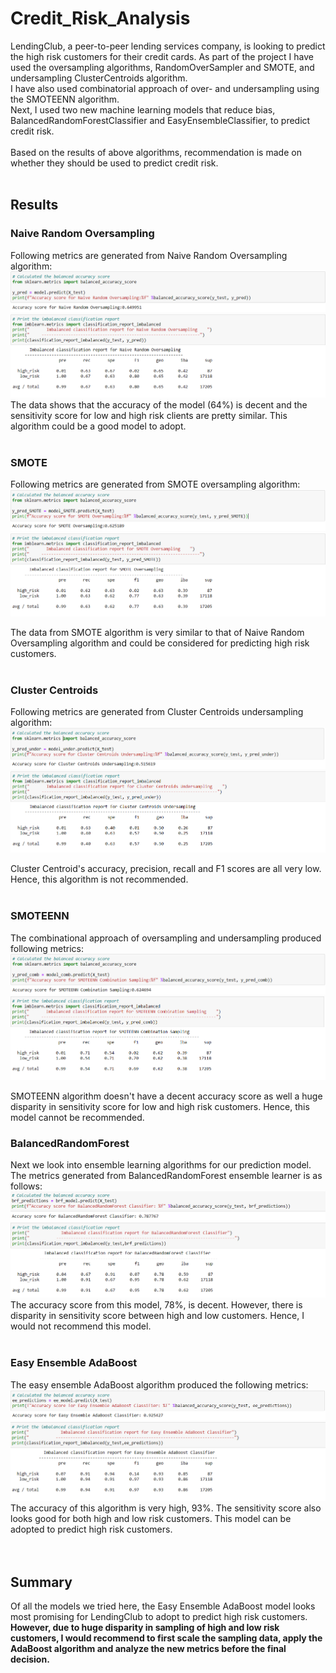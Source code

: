 # Credit_Risk_Analysis
LendingClub, a peer-to-peer lending services company, is looking to predict the high risk customers for their credit cards. As part of the project I have used the oversampling algorithms, RandomOverSampler and SMOTE, and undersampling ClusterCentroids algorithm.<br>I have also used combinatorial approach of over- and undersampling using the SMOTEENN algorithm. <br>
Next, I used two new machine learning models that reduce bias, BalancedRandomForestClassifier and EasyEnsembleClassifier, to predict credit risk. 
<br><br>
Based on the results of above algorithms, recommendation is made on whether they should be used to predict credit risk.
<br><br>
## Results

### Naive Random Oversampling
Following metrics are generated from Naive Random Oversampling algorithm:
<br>![](images/naiverandom_accuracy.png)
![](images/naiveramdom_imbalancereport.png)
<br>
The data shows that the accuracy of the model (64%) is decent and the sensitivity score for low and high risk clients are pretty similar. This algorithm could be a good model to adopt. 
<br><br>
### SMOTE
Following metrics are generated from SMOTE oversampling algorithm:<br>
![](images/smote_accuracy.png)<br>
![](images/smote_imbalancereport.png)<br>

The data from SMOTE algorithm is very similar to that of Naive Random Oversampling algorithm and could be considered for predicting high risk customers.
<br><br>
### Cluster Centroids
Following metrics are generated from Cluster Centroids undersampling algorithm:<br>
![](images/clustercentroids_accuracy.png)<br>
![](images/clustercentroids_imbalancereport.png)<br>

Cluster Centroid's accuracy, precision, recall and F1 scores are all very low. Hence, this algorithm is not recommended.
<br><br>

### SMOTEENN
The combinational approach of oversampling and undersampling produced following metrics:<br>
![](images/smoteenn_accuracy.png)<br>
![](images/smoteenn_imbalancereport.png)<br>

SMOTEENN algorithm doesn't have a decent accuracy score as well a huge disparity in sensitivity score for low and high risk customers. Hence, this model cannot be recommended.

### BalancedRandomForest
Next we look into ensemble learning algorithms for our prediction model. The metrics generated from BalancedRandomForest ensemble learner is as follows:<br>
![](images/balancedrandomforest_accuracy.png)<br>
![](images/balancedrandomforest_imbalancereport.png)<br>
The accuracy score from this model, 78%, is decent. However, there is disparity in sensitivity score between high and low customers. Hence, I would not recommend this model.
<br><br>

### Easy Ensemble AdaBoost
The easy ensemble AdaBoost algorithm produced the following metrics:<br>
![](images/easyensemble_accuracy.png)<br>
![](images/easyensemble_imbalance.png)<br>
The accuracy of this algorithm is very high, 93%. The sensitivity score also looks good for both high and low risk customers. This model can be adopted to predict high risk customers.
<br><br><br>

## Summary
Of all the models we tried here, the Easy Ensemble AdaBoost model looks most promising for LendingClub to adopt to predict high risk customers. <br>
**However, due to huge disparity in sampling of high and low risk customers, I would recommend to first scale the sampling data, apply the AdaBoost algorithm and analyze the new metrics before the final decision.** 
